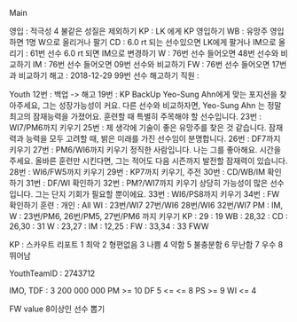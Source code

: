 Main

영입	: 적극성 4 불같은 성질은 제외하기
KP	: LK 에게 KP 영입하기
WB	: 유망주 영입하면 1명 W으로 올리거나 팔기
CD	: 6.0 rt 되는 선수있으면 LK에게 팔거나 IM으로 올리기
	: 61번 선수 6.0 rt 되면 IM으로 변경하기
W	: 76번 선수 들어오면 48번 선수와 비교하기
IM      : 76번 선수 들어오면 09번 선수와 비교하기
FW	: 76번 선수 들어오면 17번과 비교하기
해고  : 2018-12-29 99번 선수 해고하기 
직원  : 

Youth
12번 : 백업 -> 해고
19번 : KP BackUp
   Yeo-Sung Ahn에게 맞는 포지션을 찾아주세요, 그는 성장가능성이 커요.
   다른 선수와 비교하자면, Yeo-Sung Ahn 는 정말 최고의 잠재능력을 가졌어요.
   훈련할 때 특별히 주목해야 할 선수입니다.
23번 : WI7/PM6까지 키우기
25번 : 
   제 생각에 기술이 좋은 유망주를 찾은 것 같습니다.
   잠재력과 능력을 모두 고려할 때, 밝은 미래를 가진 선수임이 분명합니다.
26번 : DF7까지 키우기
27번 : PM6/WI6까지 키우기
  정직한 사람입니다. 나는 그를 좋아해요.
  시간을 주세요. 올바른 훈련만 시킨다면, 그는 적어도 다음 시즌까지 발전할 잠재력이 있습니다.
28번 : WI6/FW5까지 키우기
29번 : KP7까지 키우기, 주전
30번 : CD/WB/IM 확인하기
31번 : DF/WI 확인하기
32번 : PM?/WI7까지 키우기
  상당히 가능성이 많은 선수 입니다. 그는 단지 기회가 필요할 뿐이에요.
33번 : WI6/PS8까지 키우기
34번 : FW 확인하기
훈련 :
   개인   : All
   WI                : 23번/WI7 27번/WI6 28번/WI6 32번/WI7
   PM     : IM, W    : 23번/PM6, 26번/PM5, 27번/PM6 까지 키우기
   KP     : 29       : 19
   WB     : 28,32    : 
   CD     : 26,30    : 31
   W      : 23,27    : 
   IM     : 12,25    : 
   FW     : 33,34    : 33 FWW

KP : 스카우트 리포트
1 최악
2 형편없음
3 나쁨
4 약함
5 불충분함
6 무난함
7 우수
8 뛰어남

YouthTeamID : 2743712

IMO, TDF : 3 200 000 000
PM >= 10
DF 5 <= <= 8
PS >= 9
WI <= 4

FW value 8이상인 선수 뽑기

